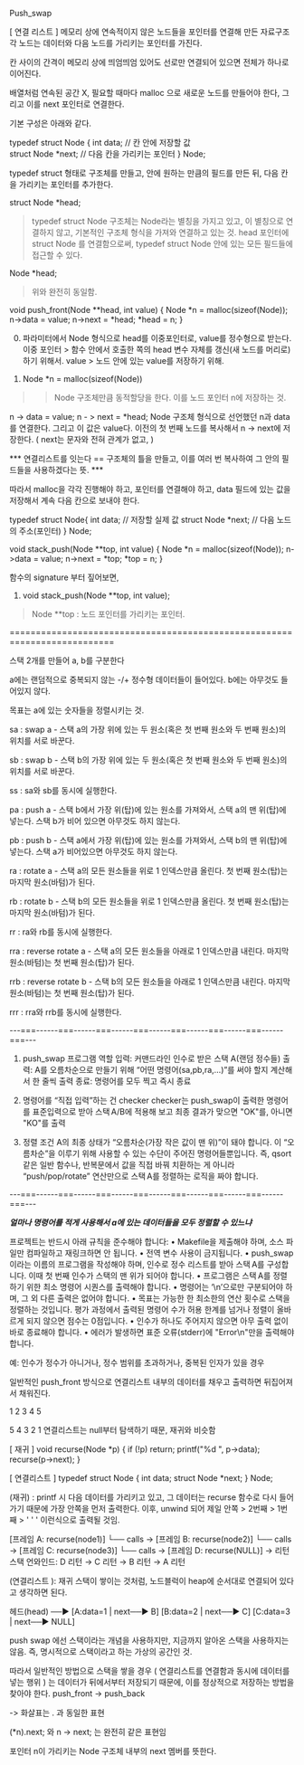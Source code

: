 Push_swap

[ 연결 리스트 ]
메모리 상에 연속적이지 않은 노드들을 포인터를 연결해 만든 자료구조
각 노드는 데이터와 다음 노드를 가리키는 포인터를 가진다.

칸 사이의 간격이 메모리 상에 띄엄띄엄 있어도 선로만 연결되어 있으면 전체가 하나로 이어진다.

배열처럼 연속된 공간 X, 필요할 때마다 malloc 으로 새로운 노드를 만들어야 한다,
그리고 이를 next 포인터로 연결한다.

기본 구성은 아래와 같다.

typedef struct Node {
    int data;        // 칸 안에 저장할 값	
    struct Node *next; // 다음 칸을 가리키는 포인터
} Node;

typedef struct 형태로 구조체를 만들고, 
안에 원하는 만큼의 필드를 만든 뒤, 다음 칸을 가리키는 포인터를 추가한다.


struct Node *head;
> typedef struct Node 구조체는 Node라는 별칭을 가지고 있고,
이 별칭으로 연결하지 않고, 기본적인 구조체 형식을 가져와 연결하고 있는 것.
head 포인터에 struct Node 를 연결함으로써, typedef struct Node 안에 있는 모든 필드들에 접근할 수 있다.

Node *head;
> 위와 완전히 동일함.


void push_front(Node **head, int value) {
    Node *n = malloc(sizeof(Node));
    n->data = value;
    n->next = *head;
    *head = n;
}

0. 파라미터에서 Node 형식으로 head를 이중포인터로, value를 정수형으로 받는다.
    이중 포인터  	> 함수 안에서 호출한 쪽의 head 변수 자체를 갱신(새 노드를 머리로)하기 위해서.
    value		> 노드 안에 있는 value를 저장하기 위해.

1. Node *n = malloc(sizeof(Node))
>> Node 구조체만큼 동적할당을 한다. 이를 노드 포인터 n에 저장하는 것.

n -> data = value;
n - > next = *head;
Node 구조체 형식으로 선언했던 n과 data를 연결한다. 그리고 이 값은 value다.
이전의 첫 번째 노드를 복사해서 n -> next에 저장한다. ( next는 문자와 전혀 관계가 없고,  )



*** 연결리스트를 잇는다 == 구조체의 틀을 만들고, 이를 여러 번 복사하여 그 안의 필드들을 사용하겠다는 뜻. ***

따라서 malloc을 각각 진행해야 하고,
포인터를 연결해야 하고, 
data 필드에 있는 값을 저장해서 계속 다음 칸으로 보내야 한다.









typedef struct Node{
    int data; // 저장할 실제 값
    struct Node *next; // 다음 노드의 주소(포인터)
} Node;

void stack_push(Node **top, int value) {
    Node *n = malloc(sizeof(Node));
    n->data = value;
    n->next = *top;
    *top = n;
}



함수의 signature 부터 짚어보면,

1. void stack_push(Node **top, int value);
> Node **top : 노드 포인터를 가리키는 포인터.


==========================================================================

스택 2개를 만들어
a, b를 구분한다


a에는 랜덤적으로 중복되지 않는 -/+ 정수형 데이터들이 들어있다.
b에는 아무것도 들어있지 않다.

목표는 a에 있는 숫자들을 정렬시키는 것.


sa : swap a - 스택 a의 가장 위에 있는 두 원소(혹은 첫 번째 원소와 두 번째 원소)의 위치를 서로 바꾼다.

sb : swap b - 스택 b의 가장 위에 있는 두 원소(혹은 첫 번째 원소와 두 번째 원소)의 위치를 서로 바꾼다.

ss : sa와 sb를 동시에 실행한다.

pa : push a - 스택 b에서 가장 위(탑)에 있는 원소를 가져와서, 스택 a의 맨 위(탑)에 넣는다. 스택 b가 비어 있으면 아무것도 하지 않는다.

pb : push b - 스택 a에서 가장 위(탑)에 있는 원소를 가져와서, 스택 b의 맨 위(탑)에 넣는다. 스택 a가 비어있으면 아무것도 하지 않는다.

ra : rotate a - 스택 a의 모든 원소들을 위로 1 인덱스만큼 올린다. 첫 번째 원소(탑)는 마지막 원소(바텀)가 된다.

rb : rotate b - 스택 b의 모든 원소들을 위로 1 인덱스만큼 올린다. 첫 번째 원소(탑)는 마지막 원소(바텀)가 된다.

rr : ra와 rb를 동시에 실행한다.

rra : reverse rotate a - 스택 a의 모든 원소들을 아래로 1 인덱스만큼 내린다. 마지막 원소(바텀)는 첫 번째 원소(탑)가 된다.

rrb : reverse rotate b - 스택 b의 모든 원소들을 아래로 1 인덱스만큼 내린다. 마지막 원소(바텀)는 첫 번째 원소(탑)가 된다.

rrr : rra와 rrb를 동시에 실행한다.


---===------===------===------===------===------===------===------===---

1. push_swap 프로그램 역할
입력: 커맨드라인 인수로 받은 스택 A(랜덤 정수들)
출력: A를 오름차순으로 만들기 위해 “어떤 명령어(sa,pb,ra,…)”를 써야 할지 계산해서 한 줄씩 출력
종료: 명령어를 모두 찍고 즉시 종료


2. 명령어를 “직접 입력”하는 건 checker
checker는 push_swap이 출력한 명령어를 표준입력으로 받아 스택 A/B에 적용해 보고
최종 결과가 맞으면 "OK"를, 아니면 "KO"를 출력


3. 정렬 조건
A의 최종 상태가 “오름차순(가장 작은 값이 맨 위)”이 돼야 합니다.
이 “오름차순”을 이루기 위해 사용할 수 있는 수단이 주어진 명령어들뿐입니다.
즉, qsort 같은 일반 함수나, 반복문에서 값을 직접 바꿔 치환하는 게 아니라
“push/pop/rotate” 연산만으로 스택 A를 정렬하는 로직을 짜야 합니다.

---===------===------===------===------===------===------===------===---

>>
***얼마나 명령어를 적게 사용해서 
a에 있는 데이터들을 모두 정렬할 수 있느냐***



프로젝트는 반드시 아래 규칙을 준수해야 합니다:
• Makefile을 제출해야 하며, 소스 파일만 컴파일하고 재링크하면 안 됩니다.
• 전역 변수 사용이 금지됩니다.
• push_swap이라는 이름의 프로그램을 작성해야 하며, 인수로 정수 리스트를 받아 스택 A를 구성합니다. 이때 첫 번째 인수가 스택의 맨 위가 되어야 합니다.
• 프로그램은 스택 A를 정렬하기 위한 최소 명령어 시퀀스를 출력해야 합니다.
• 명령어는 ‘\n’으로만 구분되어야 하며, 그 외 다른 출력은 없어야 합니다.
• 목표는 가능한 한 최소한의 연산 횟수로 스택을 정렬하는 것입니다. 평가 과정에서 출력된 명령어 수가 허용 한계를 넘거나 정렬이 올바르게 되지 않으면 점수는 0점입니다.
• 인수가 하나도 주어지지 않으면 아무 출력 없이 바로 종료해야 합니다.
• 에러가 발생하면 표준 오류(stderr)에 "Error\n"만을 출력해야 합니다.

예: 인수가 정수가 아니거나, 정수 범위를 초과하거나, 중복된 인자가 있을 경우



일반적인 push_front 방식으로 연결리스트 내부의 데이터를 채우고 출력하면
뒤집어져서 채워진다.

1 2 3 4 5
>>
 5
4
3
2
1
연결리스트는 null부터 탐색하기 때문, 재귀와 비슷함


[ 재귀 ]
void recurse(Node *p) {
    if (!p) return; 
    printf("%d ", p->data); 
    recurse(p->next);
}

[ 연결리스트 ]
typedef struct Node {
    int data;
    struct Node *next;
} Node;

(재귀) : printf 시 다음 데이터를 가리키고 있고, 그 데이터는 recurse 함수로 다시 들어가기 때문에 가장 안쪽을 먼저 출력한다.
		이후, unwind 되어 제일 안쪽 > 2번째 > 1번째 > ' ' ' 이런식으로 출력될 것임.

[프레임 A: recurse(node1)]
 └── calls →
     [프레임 B: recurse(node2)]
      └── calls →
          [프레임 C: recurse(node3)]
           └── calls →
               [프레임 D: recurse(NULL)] → 리턴
스택 언와인드:
 D 리턴 → C 리턴 → B 리턴 → A 리턴



(연결리스트 ): 재귀 스택이 쌓이는 것처럼, 노드블럭이 heap에 순서대로 연결되어 있다고 생각하면 된다.

헤드(head) ──▶ [A:data=1 | next──▶ B]
                        [B:data=2 | next──▶ C]
                        [C:data=3 | next──▶ NULL]




push swap 에선 스택이라는 개념을 사용하지만,
지금까지 알아온 스택을 사용하지는 않음. 즉, 명시적으로 스택이라고 하는 가상의 공간인 것.

따라서 일반적인 방법으로 스택을 쌓을 경우 ( 연결리스트를 연결함과 동시에 데이터를 넣는 행위 ) 는
데이터가 뒤에서부터 저장되기 때문에, 이를 정상적으로 저장하는 방법을 찾아야 한다.
push_front -> push_back




-> 
화살표는 . 과 동일한 표현

(*n).next; 와
n -> next;
는 완전히 같은 표현임

포인터 n이 가리키는 Node 구조체 내부의 next 멤버를 뜻한다.





























































